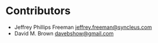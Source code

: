 # Contributors

* Jeffrey Phillips Freeman <jeffrey.freeman@syncleus.com>
* David M. Brown <davebshow@gmail.com>
